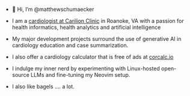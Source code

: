 - 👋 Hi, I’m @matthewschumaecker
  
- I am a <a href="https://www.carilionclinic.org/providers/matthew-m-schumaecker-md">cardiologist at Carilion Clinic</a> in Roanoke, VA with a passion for health informatics, health analytics and artificial intelligence
- My major development projects surround the use of generative AI in cardiology education and case summarization.
- I also offer a cardiology calculator that is free of ads at <a href="https://corcalc.io">corcalc.io</a>
- I indulge my inner nerd by experimenting with Linux-hosted open-source LLMs and fine-tuning my Neovim setup.
  
- I also like bagels .... a lot. 
